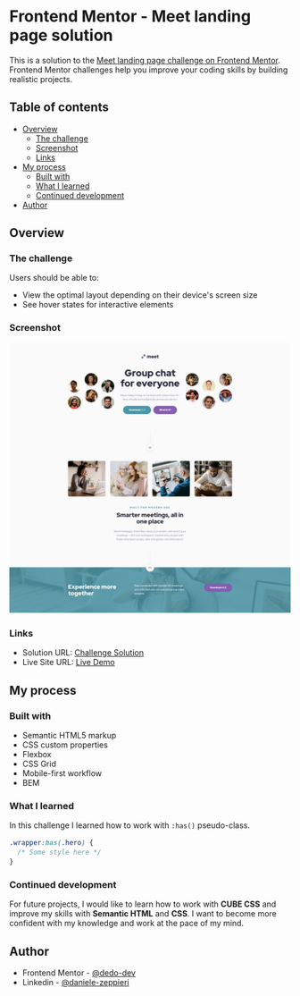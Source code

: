# Frontend Mentor - Meet landing page solution

This is a solution to the [Meet landing page challenge on Frontend Mentor](https://www.frontendmentor.io/challenges/meet-landing-page-rbTDS6OUR). Frontend Mentor challenges help you improve your coding skills by building realistic projects.

## Table of contents

- [Overview](#overview)
  - [The challenge](#the-challenge)
  - [Screenshot](#screenshot)
  - [Links](#links)
- [My process](#my-process)
  - [Built with](#built-with)
  - [What I learned](#what-i-learned)
  - [Continued development](#continued-development)
- [Author](#author)

## Overview

### The challenge

Users should be able to:

- View the optimal layout depending on their device's screen size
- See hover states for interactive elements

### Screenshot

![](./assets/desktop.png)

### Links

- Solution URL: [Challenge Solution](https://your-solution-url.com)
- Live Site URL: [Live Demo](https://dz-meet-landing-page.vercel.app/)

## My process

### Built with

- Semantic HTML5 markup
- CSS custom properties
- Flexbox
- CSS Grid
- Mobile-first workflow
- BEM

### What I learned
In this challenge I learned how to work with `:has()` pseudo-class.

```css
.wrapper:has(.hero) {
  /* Some style here */
}
```

### Continued development
For future projects, I would like to learn how to work with **CUBE CSS** and improve my skills with **Semantic HTML** and **CSS**.  I want to become more confident with my knowledge and work at the pace of my mind.

## Author

- Frontend Mentor - [@dedo-dev](https://www.frontendmentor.io/profile/dedo-dev)
- Linkedin - [@daniele-zeppieri](https://www.linkedin.com/in/daniele-zeppieri-0b1a36252/)